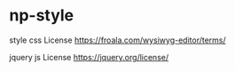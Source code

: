 # np-style
style css
License https://froala.com/wysiwyg-editor/terms/

jquery js
License https://jquery.org/license/
